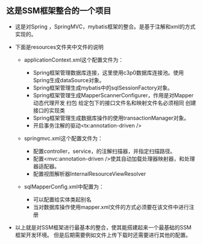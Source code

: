## 这是SSM框架整合的一个项目

- 这是对Spring ，SpringMVC，mybatis框架的整合。是基于注解和xml的方式实现的。
- 下面是resources文件夹中文件的说明
    
    - applicationContext.xml这个配置文件为：
        - Spring框架管理数据库连接，这里使用c3p0数据库连接池。使用Spring生成dataSource对象。
        - Spring框架管理生成mybatis中的sqlSessionFactory对象。
        - Spring框架管理生成MapperScannerConfigurer，作用是对Mapper动态代理开发  扫包  给定包下的接口文件名和映射文件名必须相同  创建接口的实现类
        - Spring框架管理生成数据库操作的使用transactionManager对象。
        - 开启事务注解的驱动<tx:annotation-driven />
    - springmvc.xml这个配置文件为：
        
        - 配置controller，service，的注解扫描器，并指定扫描路径。
        - 配置<mvc:annotation-driven />使其自动加载处理器映射器，和处理器适配器。
        - 配置视图解析器InternalResourceViewResolver
    - sqlMapperConfig.xml中配置为：
        
        - 可以配置给实体类起别名
        - 当对数据库操作使用mapper.xml文件的方式必须要在该文件中进行注册
    
- 以上就是对SSM框架进行最基本的整合，使其能搭建起来一个最基础的SSM框架开发环境。
但是后期需要例如文件上传下载时还需要进行其他的配置。    